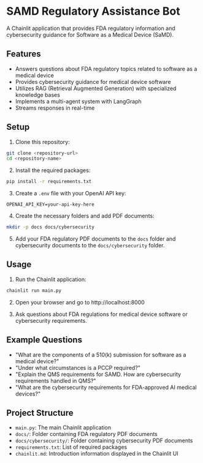 # SAMD Regulatory Assistance Bot

A Chainlit application that provides FDA regulatory information and cybersecurity guidance for Software as a Medical Device (SaMD).

## Features

- Answers questions about FDA regulatory topics related to software as a medical device
- Provides cybersecurity guidance for medical device software
- Utilizes RAG (Retrieval Augmented Generation) with specialized knowledge bases
- Implements a multi-agent system with LangGraph
- Streams responses in real-time

## Setup

1. Clone this repository:
```bash
git clone <repository-url>
cd <repository-name>
```

2. Install the required packages:
```bash
pip install -r requirements.txt
```

3. Create a `.env` file with your OpenAI API key:
```
OPENAI_API_KEY=your-api-key-here
```

4. Create the necessary folders and add PDF documents:
```bash
mkdir -p docs docs/cybersecurity
```

5. Add your FDA regulatory PDF documents to the `docs` folder and cybersecurity documents to the `docs/cybersecurity` folder.

## Usage

1. Run the Chainlit application:
```bash
chainlit run main.py
```

2. Open your browser and go to http://localhost:8000

3. Ask questions about FDA regulations for medical device software or cybersecurity requirements.

## Example Questions

- "What are the components of a 510(k) submission for software as a medical device?"
- "Under what circumstances is a PCCP required?"
- "Explain the QMS requirements for SAMD. How are cybersecurity requirements handled in QMS?"
- "What are the cybersecurity requirements for FDA-approved AI medical devices?"

## Project Structure

- `main.py`: The main Chainlit application
- `docs/`: Folder containing FDA regulatory PDF documents
- `docs/cybersecurity/`: Folder containing cybersecurity PDF documents
- `requirements.txt`: List of required packages
- `chainlit.md`: Introduction information displayed in the Chainlit UI
